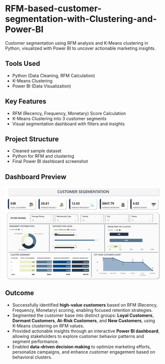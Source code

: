 # RFM-based-customer-segmentation-with-Clustering-and-Power-BI
Customer segmentation using RFM analysis and K-Means clustering in Python, visualized with Power BI to uncover actionable marketing insights.

## Tools Used
- Python (Data Cleaning, RFM Calculation)
- K-Means Clustering 
- Power BI (Data Visualization)

## Key Features
- RFM (Recency, Frequency, Monetary) Score Calculation
- K-Means Clustering into 3 customer segments
- Visual segmentation dashboard with filters and insights

## Project Structure
- Cleaned sample dataset
- Python for RFM and clustering
- Final Power BI dashboard screenshot

## Dashboard Preview

![Dashboard](dashboard_customer_segementation.png)

## Outcome

- Successfully identified **high-value customers** based on RFM (Recency, Frequency, Monetary) scoring, enabling focused retention strategies.
- Segmented the customer base into distinct groups: **Loyal Customers**, **Dormant Customers**, **At-Risk Customers**, and **New Customers**, using K-Means clustering on RFM values.
- Provided actionable insights through an interactive **Power BI dashboard**, allowing stakeholders to explore customer behavior patterns and segment performance.
- Enabled **data-driven decision making** to optimize marketing efforts, personalize campaigns, and enhance customer engagement based on behavioral clusters.
